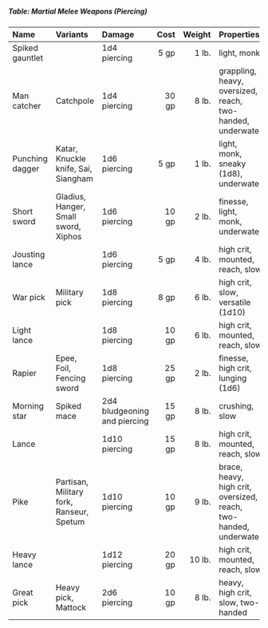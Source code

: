 ##### Table: Martial Melee Weapons (Piercing)
| Name | Variants | Damage | Cost | Weight | Properties |
|:-----|:---------|:-------|-----:|-------:|:-----------|
| Spiked gauntlet | | 1d4 piercing | 5 gp | 1 lb. | light, monk |
| Man catcher | Catchpole | 1d4 piercing | 30 gp | 8 lb. | grappling, heavy, oversized, reach, two-handed, underwater |
| Punching dagger | Katar, Knuckle knife, Sai, Siangham | 1d6 piercing | 5 gp | 1 lb. | light, monk, sneaky (1d8), underwater |
| Short sword | Gladius, Hanger, Small sword, Xiphos | 1d6 piercing | 10 gp | 2 lb. | finesse, light, monk, underwater |
| Jousting lance | | 1d6 piercing | 5 gp | 4 lb. | high crit, mounted, reach, slow |
| War pick | Military pick | 1d8 piercing | 8 gp | 6 lb. | high crit, slow, versatile (1d10) |
| Light lance | | 1d8 piercing | 10 gp | 6 lb. | high crit, mounted, reach, slow |
| Rapier | Epee, Foil, Fencing sword | 1d8 piercing | 25 gp | 2 lb. | finesse, high crit, lunging (1d6) |
| Morning star | Spiked mace | 2d4 bludgeoning and piercing | 15 gp | 8 lb. | crushing, slow |
| Lance | | 1d10 piercing | 15 gp | 8 lb. | high crit, mounted, reach, slow |
| Pike | Partisan, Military fork, Ranseur, Spetum | 1d10 piercing | 10 gp | 9 lb. | brace, heavy, high crit, oversized, reach, two-handed, underwater |
| Heavy lance | | 1d12 piercing | 20 gp | 10 lb. | high crit, mounted, reach, slow |
| Great pick | Heavy pick, Mattock | 2d6 piercing | 10 gp | 8 lb. | heavy, high crit, slow, two-handed |
